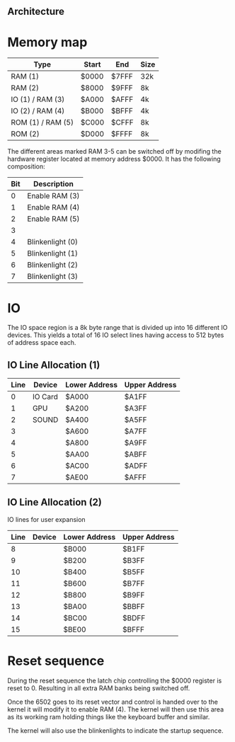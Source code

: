 Architecture
-------------

# Memory map

| Type              | Start | End   | Size |
| ----------------- | ----- | ----- | ---- |
| RAM (1)           | $0000 | $7FFF | 32k  |
| RAM (2)           | $8000 | $9FFF | 8k   |
| IO (1) / RAM (3)  | $A000 | $AFFF | 4k   |
| IO (2) / RAM (4)  | $B000 | $BFFF | 4k   |
| ROM (1) / RAM (5) | $C000 | $CFFF | 8k   |
| ROM (2)           | $D000 | $FFFF | 8k   |

The different areas marked RAM 3-5 can be switched off by modifing the hardware register located at memory address $0000. It has the following composition:

| Bit | Description      |
| --- | ---------------- |
| 0   | Enable RAM (3)   |
| 1   | Enable RAM (4)   |
| 2   | Enable RAM (5)   |
| 3   |                  |
| 4   | Blinkenlight (0) |
| 5   | Blinkenlight (1) |
| 6   | Blinkenlight (2) |
| 7   | Blinkenlight (3) |

# IO

The IO space region is a 8k byte range that is divided up into 16 different IO devices. This yields a total of 16 IO select lines having access to 512 bytes of address space each.

## IO Line Allocation (1)


| Line | Device  | Lower Address | Upper Address |
| ---- | ------- | ------------- | ------------- |
| 0    | IO Card | $A000         | $A1FF         |
| 1    | GPU     | $A200         | $A3FF         |
| 2    | SOUND   | $A400         | $A5FF         |
| 3    |         | $A600         | $A7FF         |
| 4    |         | $A800         | $A9FF         |
| 5    |         | $AA00         | $ABFF         |
| 6    |         | $AC00         | $ADFF         |
| 7    |         | $AE00         | $AFFF         |

## IO Line Allocation (2)

IO lines for user expansion

| Line | Device | Lower Address | Upper Address |
| ---- | ------ | ------------- | ------------- |
| 8    |        | $B000         | $B1FF         |
| 9    |        | $B200         | $B3FF         |
| 10   |        | $B400         | $B5FF         |
| 11   |        | $B600         | $B7FF         |
| 12   |        | $B800         | $B9FF         |
| 13   |        | $BA00         | $BBFF         |
| 14   |        | $BC00         | $BDFF         |
| 15   |        | $BE00         | $BFFF         |

# Reset sequence

During the reset sequence the latch chip controlling the $0000 register is reset to 0. Resulting in all extra RAM banks being switched off. 

Once the 6502 goes to its reset vector and control is handed over to the kernel it will modify it to enable RAM (4). The kernel will then use this area as its working ram holding things like the keyboard buffer and similar. 

The kernel will also use the blinkenlights to indicate the startup sequence. 